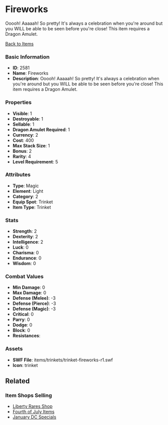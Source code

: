 # Fireworks

Ooooh! Aaaaah! So pretty!  It's always a celebration when you're around but you WILL be able to be seen before you're close!  This item requires a Dragon Amulet.

[Back to Items](../items.md)

### Basic Information

- **ID**: 2581
- **Name**: Fireworks
- **Description**: Ooooh! Aaaaah! So pretty!  It&#039;s always a celebration when you&#039;re around but you WILL be able to be seen before you&#039;re close!  This item requires a Dragon Amulet.

### Properties

- **Visible**: 1
- **Destroyable**: 1
- **Sellable**: 1
- **Dragon Amulet Required**: 1
- **Currency**: 2
- **Cost**: 400
- **Max Stack Size**: 1
- **Bonus**: 2
- **Rarity**: 4
- **Level Requirement**: 5

### Attributes

- **Type**: Magic
- **Element**: Light
- **Category**: 2
- **Equip Spot**: Trinket
- **Item Type**: Trinket

### Stats

- **Strength**: 2
- **Dexterity**: 2
- **Intelligence**: 2
- **Luck**: 0
- **Charisma**: 0
- **Endurance**: 0
- **Wisdom**: 0

### Combat Values

- **Min Damage**: 0
- **Max Damage**: 0
- **Defense (Melee)**: -3
- **Defense (Pierce)**: -3
- **Defense (Magic)**: -3
- **Critical**: 0
- **Parry**: 0
- **Dodge**: 0
- **Block**: 0
- **Resistances**: 

### Assets

- **SWF File**: items/trinkets/trinket-fireworks-r1.swf
- **Icon**: trinket

## Related

### Item Shops Selling

- [Liberty Rares Shop](../item-shops/144-liberty-rares-shop.md)
- [Fourth of July Items](../item-shops/130-fourth-of-july-items.md)
- [January DC Specials](../item-shops/727-january-dc-specials.md)

